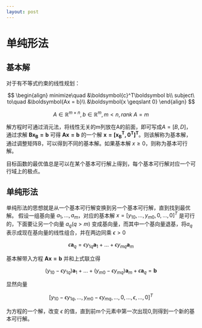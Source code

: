 ```yaml
---
layout: post
---
```


# 单纯形法
## 基本解
对于有不等式约束的线性规划：

$$
\begin{align}
minimize\quad  &\boldsymbol{c}^T\boldsymbol b\\
subject\ to\quad  &\boldsymbol{Ax = b}\\
 &\boldsymbol{x \geqslant 0}
\end{align}
$$

$$A \in \mathbb R^{m\times n}, b \in \mathbb R^m, m<n, rank\ A = m$$

解方程时可通过消元法，将线性无关的m列放在A的前面，即可写成$A = [B, D]$，通过求解 $\boldsymbol{Bx_B=b}$ 可得 $\boldsymbol{Ax = b}$ 的一个解 $\boldsymbol{x=[x_B^T,0^T]^T}$。则该解称为基本解，通过调整矩阵B，可以得到不同的基本解。如果基本解 $x\geqslant 0$，则称为基本可行解。

目标函数的最优值总是可以在某个基本可行解上得到，每个基本可行解对应一个可行域上的极点。

## 单纯形法
单纯形法的思想就是从一个基本可行解变换到另一个基本可行解，直到找到最优解。
假设一组基向量 $a_1,...,a_m$，对应的基本解 $x=[y_{10},...,y_{m0},0,...,0]^T$ 是可行的，下面要让另一个向量 $a_q (q>m)$ 变成基向量，而其中一个基向量退基，将$a_q$表示成现在基向量的线性组合，并在两边同乘 $\epsilon>0$

$$
\epsilon\boldsymbol a_q = \epsilon y_{1q}\boldsymbol a_1 + ... + \epsilon y_{mq}\boldsymbol a_m
$$

基本解带入方程 $\boldsymbol{Ax = b}$ 并和上式联立得

$$
(y_{10}-\epsilon y_{1q})\boldsymbol a_1 + ... + (y_{m0}-\epsilon y_{mq})\boldsymbol a_m+\epsilon\boldsymbol a_q = \boldsymbol b
$$

显然向量

$$
[y_{10}-\epsilon y_{1q},...,y_{m0}-\epsilon y_{mq},...,0,...,\epsilon,...,0]^T
$$

为方程的一个解，改变 $\epsilon$ 的值，直到前m个元素中第一次出现0,则得到一个新的基本可行解。
